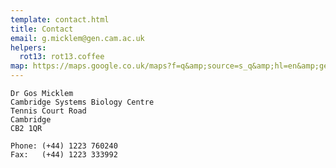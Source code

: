 ```yaml
---
template: contact.html
title: Contact
email: g.micklem@gen.cam.ac.uk
helpers:
  rot13: rot13.coffee
map: https://maps.google.co.uk/maps?f=q&amp;source=s_q&amp;hl=en&amp;geocode=&amp;q=cb2+1qr&amp;aq=&amp;sll=52.203667,0.119987&amp;sspn=0.207672,0.41851&amp;t=m&amp;ie=UTF8&amp;hq=&amp;hnear=CB2+1QR,+United+Kingdom&amp;ll=52.205292,0.131836&amp;spn=0.01841,0.083256&amp;z=14&amp;iwloc=A&amp;output=embed
---
```

    Dr Gos Micklem
    Cambridge Systems Biology Centre
    Tennis Court Road
    Cambridge
    CB2 1QR

    Phone: (+44) 1223 760240
    Fax:   (+44) 1223 333992
